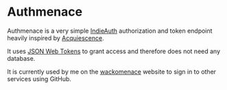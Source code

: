 # Authmenace

Authmenace is a very simple [IndieAuth](https://indieweb.org/indieauth) authorization and token endpoint heavily inspired by [Acquiescence](https://github.com/barryf/acquiescence).

It uses [JSON Web Tokens](https://jwt.io) to grant access and therefore does not need any database.

It is currently used by me on the [wackomenace](https://www.wackomenace.co.uk) website to sign in to other services using GitHub.
